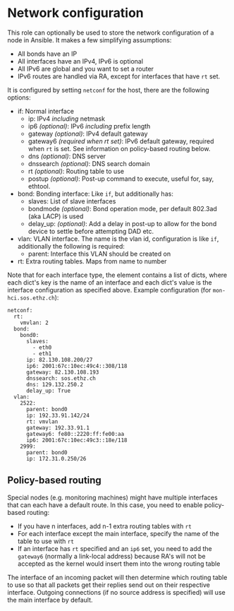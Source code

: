 # Network configuration

This role can optionally be used to store the network configuration of a node in Ansible.
It makes a few simplifying assumptions:
* All bonds have an IP
* All interfaces have an IPv4, IPv6 is optional
* All IPv6 are global and you want to set a router
* IPv6 routes are handled via RA, except for interfaces that have `rt` set.

It is configured by setting `netconf` for the host, there are the following options:
* if: Normal interface
  * ip: IPv4 *including* netmask
  * ip6 *(optional)*: IPv6 *including* prefix length
  * gateway *(optional)*: IPv4 default gateway
  * gateway6 *(required when rt set)*: IPv6 default gateway, required when `rt` is set. See information on policy-based routing below.
  * dns *(optional)*: DNS server
  * dnssearch *(optional)*: DNS search domain
  * rt *(optional)*: Routing table to use
  * postup *(optional)*: Post-up command to execute, useful for, say, ethtool.
* bond: Bonding interface: Like `if`, but additionally has:
  * slaves: List of slave interfaces
  * bondmode *(optional)*: Bond operation mode, per default 802.3ad (aka LACP) is used
  * delay_up: *(optional)*: Add a delay in post-up to allow for the bond device to settle before attempting DAD etc.
* vlan: VLAN interface. The name is the vlan id, configuration is like `if`, additionally the following is required:
  * parent: Interface this VLAN should be created on
* rt: Extra routing tables. Maps from name to number

Note that for each interface type, the element contains a list of dicts, where each dict's key is the name of an interface and each dict's value is the interface configuration as specified above.
Example configuration (for `mon-hci.sos.ethz.ch`):
```
netconf:
  rt:
    vmvlan: 2
  bond:
    bond0:
      slaves:
        - eth0
        - eth1
      ip: 82.130.108.200/27
      ip6: 2001:67c:10ec:49c4::308/118
      gateway: 82.130.108.193
      dnssearch: sos.ethz.ch
      dns: 129.132.250.2
      delay_up: True
  vlan:
    2522:
      parent: bond0
      ip: 192.33.91.142/24
      rt: vmvlan
      gateway: 192.33.91.1
      gateway6: fe80::2220:ff:fe00:aa
      ip6: 2001:67c:10ec:49c3::18e/118
    2999:
      parent: bond0
      ip: 172.31.0.250/26
```

## Policy-based routing
Special nodes (e.g. monitoring machines) might have multiple interfaces that can each have a default route. In this case, you need to enable policy-based routing:
* If you have n interfaces, add n-1 extra routing tables with `rt`
* For each interface except the main interface, specify the name of the table to use with `rt`
* If an interface has `rt` specified and an `ip6` set, you need to add the `gateway6` (normally a link-local address) because RA's will not be accepted as the kernel would insert them into the wrong routing table

The interface of an incoming packet will then determine which routing table to use so that all packets get their replies send out on their respective interface. Outgoing connections (if no source address is specified) will use the main interface by default.
